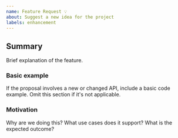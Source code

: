 ```yaml
---
name: Feature Request 💡
about: Suggest a new idea for the project
labels: enhancement
---
```



## Summary
Brief explanation of the feature.

### Basic example
If the proposal involves a new or changed API, include a basic code example. Omit this section if it's not applicable.

### Motivation
Why are we doing this? What use cases does it support? What is the expected outcome?